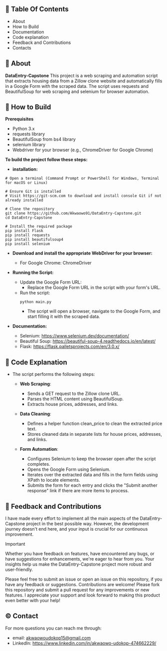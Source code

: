 ##  📖 Table Of Contents
- About
- How to Build
- Documentation
- Code explanation
- Feedback and Contributions
- Contacts

## 🚀 About
**DataEntry-Capstone** This project is a web scraping and automation script that extracts housing data from a Zillow clone website and automatically fills in a Google Form with the scraped data. The script uses requests and BeautifulSoup for web scraping and selenium for browser automation.

## 📝 How to Build
**Prerequisites**
  - Python 3.x
  - requests library
  - BeautifulSoup from bs4 library
  - selenium library
  - Webdriver for your browser (e.g., ChromeDriver for Google Chrome)

  **To build the project follow these steps:**
  - **installation:**

```shell
# Open a terminal (Command Prompt or PowerShell for Windows, Terminal for macOS or Linux)

# Ensure Git is installed
# Visit https://git-scm.com to download and install console Git if not already installed
            
# Clone the repository
git clone https://github.com/Akwaowo91/DataEntry-Capstone.git
cd DataEntry-Capstone       

# Install the required package
pip install Flask
pip install requests
pip install beautifulsoup4
pip install selenium
```
  - **Download and install the appropriate WebDriver for your browser:**
      - For Google Chrome: ChromeDriver
        
  - **Running the Script:**
      - Update the Google Form URL:
          - Replace the Google Form URL in the script with your form's URL.
      - Run the script:
        ```shell
        python main.py
        ```
          - The script will open a browser, navigate to the Google Form, and start filling it with the scraped data.
            
  - **Documentation:**
      - Selenium: https://www.selenium.dev/documentation/
      - Beautiful Soup: https://beautiful-soup-4.readthedocs.io/en/latest/
      - Flask: https://flask.palletsprojects.com/en/3.0.x/

## 📄 Code Explanation
  - The script performs the following steps:
      - **Web Scraping**:
          - Sends a GET request to the Zillow clone URL.
          - Parses the HTML content using BeautifulSoup.
          - Extracts house prices, addresses, and links.
            
      - **Data Cleaning**:
          - Defines a helper function clean_price to clean the extracted price text.
          - Stores cleaned data in separate lists for house prices, addresses, and links.
            
      - **Form Automation**:
          - Configures Selenium to keep the browser open after the script completes.
          - Opens the Google Form using Selenium.
          - Iterates over the extracted data and fills in the form fields using XPath to locate elements.
          - Submits the form for each entry and clicks the "Submit another response" link if there are more items to process.
       
## 🤝 Feedback and Contributions
I have made every effort to implement all the main aspects of the DataEntry-Capstone project in the best possible way. However, the development journey doesn't end here, and your input is crucial for our continuous improvement.

> [!IMPORTANT]
> Whether you have feedback on features, have encountered any bugs, or have suggestions for enhancements, we're eager to hear from you. Your insights help us make the DataEntry-Capstone project more robust and user-friendly.

Please feel free to submit an issue or open an issue on this repository, if you have any feedback or suggestions.
Contributions are welcome! Please fork this repository and submit a pull request for any improvements or new features.
I appreciate your support and look forward to making this product even better with your help!

## ©️ Contact
For more questions you can reach me through:  
- email: akwaowoudokop15@gmail.com
- LinkedIn: https://www.linkedin.com/in/akwaowo-udokop-474662229/
